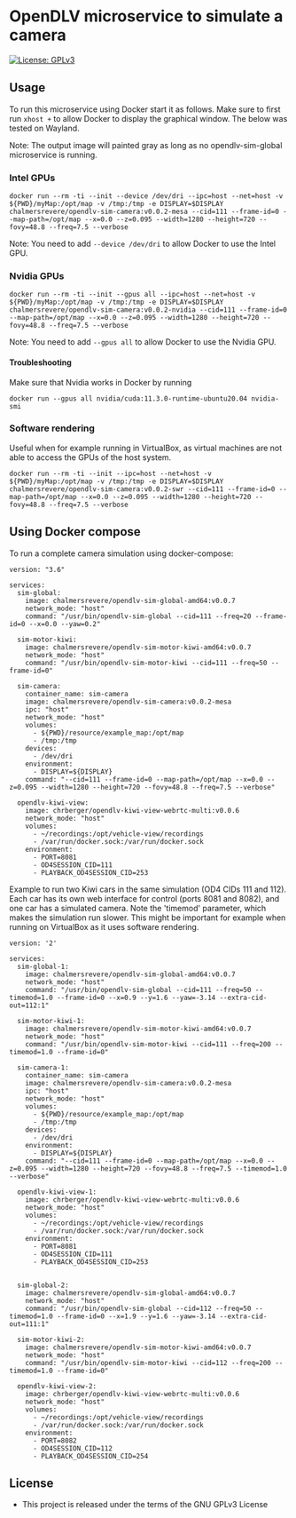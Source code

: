 # OpenDLV microservice to simulate a camera

[![License: GPLv3](https://img.shields.io/badge/license-GPL--3-blue.svg
)](https://www.gnu.org/licenses/gpl-3.0.txt)


## Usage

To run this microservice using Docker start it as follows. Make sure to first run `xhost +` to allow Docker to display the graphical window. The below was tested on Wayland.

Note: The output image will painted gray as long as no opendlv-sim-global microservice is running.

### Intel GPUs

```
docker run --rm -ti --init --device /dev/dri --ipc=host --net=host -v ${PWD}/myMap:/opt/map -v /tmp:/tmp -e DISPLAY=$DISPLAY chalmersrevere/opendlv-sim-camera:v0.0.2-mesa --cid=111 --frame-id=0 --map-path=/opt/map --x=0.0 --z=0.095 --width=1280 --height=720 --fovy=48.8 --freq=7.5 --verbose
```
Note: You need to add `--device /dev/dri` to allow Docker to use the Intel GPU.

### Nvidia GPUs

```
docker run --rm -ti --init --gpus all --ipc=host --net=host -v ${PWD}/myMap:/opt/map -v /tmp:/tmp -e DISPLAY=$DISPLAY chalmersrevere/opendlv-sim-camera:v0.0.2-nvidia --cid=111 --frame-id=0 --map-path=/opt/map --x=0.0 --z=0.095 --width=1280 --height=720 --fovy=48.8 --freq=7.5 --verbose
```
Note: You need to add `--gpus all` to allow Docker to use the Nvidia GPU.

#### Troubleshooting

Make sure that Nvidia works in Docker by running
```
docker run --gpus all nvidia/cuda:11.3.0-runtime-ubuntu20.04 nvidia-smi
```

### Software rendering

Useful when for example running in VirtualBox, as virtual machines are not able to access the GPUs of the host system.
```
docker run --rm -ti --init --ipc=host --net=host -v ${PWD}/myMap:/opt/map -v /tmp:/tmp -e DISPLAY=$DISPLAY chalmersrevere/opendlv-sim-camera:v0.0.2-swr --cid=111 --frame-id=0 --map-path=/opt/map --x=0.0 --z=0.095 --width=1280 --height=720 --fovy=48.8 --freq=7.5 --verbose
```

## Using Docker compose

To run a complete camera simulation using docker-compose:
```
version: "3.6"

services:
  sim-global:
    image: chalmersrevere/opendlv-sim-global-amd64:v0.0.7
    network_mode: "host"
    command: "/usr/bin/opendlv-sim-global --cid=111 --freq=20 --frame-id=0 --x=0.0 --yaw=0.2"

  sim-motor-kiwi:
    image: chalmersrevere/opendlv-sim-motor-kiwi-amd64:v0.0.7
    network_mode: "host"
    command: "/usr/bin/opendlv-sim-motor-kiwi --cid=111 --freq=50 --frame-id=0"

  sim-camera:
    container_name: sim-camera
    image: chalmersrevere/opendlv-sim-camera:v0.0.2-mesa
    ipc: "host"
    network_mode: "host"
    volumes:
      - ${PWD}/resource/example_map:/opt/map
      - /tmp:/tmp
    devices:
      - /dev/dri
    environment:
      - DISPLAY=${DISPLAY}
    command: "--cid=111 --frame-id=0 --map-path=/opt/map --x=0.0 --z=0.095 --width=1280 --height=720 --fovy=48.8 --freq=7.5 --verbose"

  opendlv-kiwi-view:
    image: chrberger/opendlv-kiwi-view-webrtc-multi:v0.0.6
    network_mode: "host"
    volumes:
      - ~/recordings:/opt/vehicle-view/recordings
      - /var/run/docker.sock:/var/run/docker.sock
    environment:
      - PORT=8081
      - OD4SESSION_CID=111
      - PLAYBACK_OD4SESSION_CID=253
```

Example to run two Kiwi cars in the same simulation (OD4 CIDs 111 and 112). 
Each car has its own web interface for control (ports 8081 and 8082), and one car 
has a simulated camera. Note the 'timemod' parameter, which makes the simulation run
slower. This might be important for example when running on VirtualBox as it uses
software rendering.
```
version: '2'

services:
  sim-global-1:
    image: chalmersrevere/opendlv-sim-global-amd64:v0.0.7
    network_mode: "host"
    command: "/usr/bin/opendlv-sim-global --cid=111 --freq=50 --timemod=1.0 --frame-id=0 --x=0.9 --y=1.6 --yaw=-3.14 --extra-cid-out=112:1"

  sim-motor-kiwi-1:
    image: chalmersrevere/opendlv-sim-motor-kiwi-amd64:v0.0.7
    network_mode: "host"
    command: "/usr/bin/opendlv-sim-motor-kiwi --cid=111 --freq=200 --timemod=1.0 --frame-id=0"

  sim-camera-1:
    container_name: sim-camera
    image: chalmersrevere/opendlv-sim-camera:v0.0.2-mesa
    ipc: "host"
    network_mode: "host"
    volumes:
      - ${PWD}/resource/example_map:/opt/map
      - /tmp:/tmp
    devices:
      - /dev/dri
    environment:
      - DISPLAY=${DISPLAY}
    command: "--cid=111 --frame-id=0 --map-path=/opt/map --x=0.0 --z=0.095 --width=1280 --height=720 --fovy=48.8 --freq=7.5 --timemod=1.0 --verbose"

  opendlv-kiwi-view-1:
    image: chrberger/opendlv-kiwi-view-webrtc-multi:v0.0.6
    network_mode: "host"
    volumes:
      - ~/recordings:/opt/vehicle-view/recordings
      - /var/run/docker.sock:/var/run/docker.sock
    environment:
      - PORT=8081
      - OD4SESSION_CID=111
      - PLAYBACK_OD4SESSION_CID=253

  
  sim-global-2:
    image: chalmersrevere/opendlv-sim-global-amd64:v0.0.7
    network_mode: "host"
    command: "/usr/bin/opendlv-sim-global --cid=112 --freq=50 --timemod=1.0 --frame-id=0 --x=1.9 --y=1.6 --yaw=-3.14 --extra-cid-out=111:1"

  sim-motor-kiwi-2:
    image: chalmersrevere/opendlv-sim-motor-kiwi-amd64:v0.0.7
    network_mode: "host"
    command: "/usr/bin/opendlv-sim-motor-kiwi --cid=112 --freq=200 --timemod=1.0 --frame-id=0"

  opendlv-kiwi-view-2:
    image: chrberger/opendlv-kiwi-view-webrtc-multi:v0.0.6
    network_mode: "host"
    volumes:
      - ~/recordings:/opt/vehicle-view/recordings
      - /var/run/docker.sock:/var/run/docker.sock
    environment:
      - PORT=8082
      - OD4SESSION_CID=112
      - PLAYBACK_OD4SESSION_CID=254
```


## License

* This project is released under the terms of the GNU GPLv3 License
